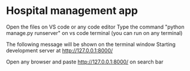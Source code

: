 # Hospital management app

Open the files on VS code or any code editor
Type the command "python manage.py runserver" on vs code terminal (you can run on any terminal)

The following message will be shown on the terminal window
Starting development server at http://127.0.0.1:8000/

Open any browser and paste http://127.0.0.1:8000/ on search bar
